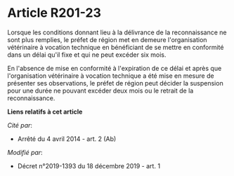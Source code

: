 # Article R201-23

Lorsque les conditions donnant lieu à la délivrance de la reconnaissance ne sont plus remplies, le préfet de région met en
demeure l'organisation vétérinaire à vocation technique en bénéficiant de se mettre en conformité dans un délai qu'il fixe et
qui ne peut excéder six mois.

En l'absence de mise en conformité à l'expiration de ce délai et après que l'organisation vétérinaire à vocation technique a
été mise en mesure de présenter ses observations, le préfet de région peut décider la suspension pour une durée ne pouvant
excéder deux mois ou le retrait de la reconnaissance.

**Liens relatifs à cet article**

_Cité par_:

  - Arrêté du 4 avril 2014 - art. 2 (Ab)

_Modifié par_:

  - Décret n°2019-1393 du 18 décembre 2019 - art. 1

